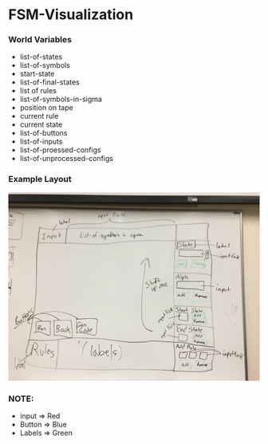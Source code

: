 # FSM-Visualization

### World Variables
- list-of-states
- list-of-symbols
- start-state
- list-of-final-states
- list of rules
- list-of-symbols-in-sigma
- position on tape
- current rule
- current state
- list-of-buttons
- list-of-inputs
- list-of-proessed-configs
- list-of-unprocessed-configs

### Example Layout
![](Images/Interface.JPG)

### NOTE:
 - input => Red
 - Button => Blue
 - Labels => Green
